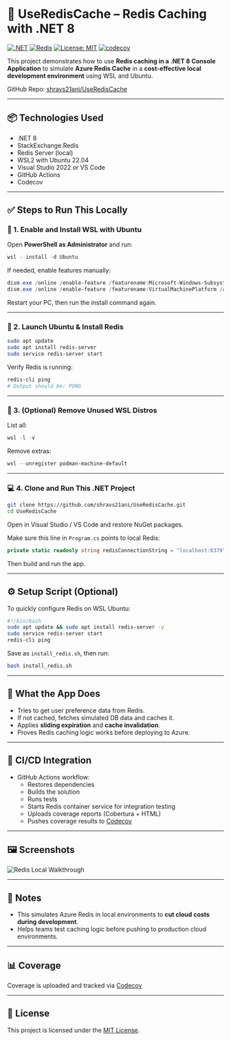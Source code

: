 
# 🚀 UseRedisCache – Redis Caching with .NET 8

[![.NET](https://img.shields.io/badge/.NET-8.0-blue)](https://dotnet.microsoft.com/)
[![Redis](https://img.shields.io/badge/Redis-Local%20Setup-brightgreen)](https://redis.io/)
[![License: MIT](https://img.shields.io/badge/License-MIT-yellow.svg)](https://opensource.org/licenses/MIT)
[![codecov](https://codecov.io/gh/shravs21ani/UseRedisCache/branch/main/graph/badge.svg)](https://codecov.io/gh/shravs21ani/UseRedisCache)

This project demonstrates how to use **Redis caching in a .NET 8 Console Application** to simulate **Azure Redis Cache** in a **cost-effective local development environment** using WSL and Ubuntu.

GitHub Repo: [shravs21ani/UseRedisCache](https://github.com/shravs21ani/UseRedisCache)

---

## 📦 Technologies Used

- .NET 8
- StackExchange.Redis
- Redis Server (local)
- WSL2 with Ubuntu 22.04
- Visual Studio 2022 or VS Code
- GitHub Actions
- Codecov

---

## ✅ Steps to Run This Locally

### 🔧 1. Enable and Install WSL with Ubuntu

Open **PowerShell as Administrator** and run:
```powershell
wsl --install -d Ubuntu
```

If needed, enable features manually:
```powershell
dism.exe /online /enable-feature /featurename:Microsoft-Windows-Subsystem-Linux /all /norestart
dism.exe /online /enable-feature /featurename:VirtualMachinePlatform /all /norestart
```
Restart your PC, then run the install command again.

---

### 🐧 2. Launch Ubuntu & Install Redis

```bash
sudo apt update
sudo apt install redis-server
sudo service redis-server start
```

Verify Redis is running:
```bash
redis-cli ping
# Output should be: PONG
```

---

### 🧼 3. (Optional) Remove Unused WSL Distros

List all:
```powershell
wsl -l -v
```

Remove extras:
```powershell
wsl --unregister podman-machine-default
```

---

### 💻 4. Clone and Run This .NET Project

```bash
git clone https://github.com/shravs21ani/UseRedisCache.git
cd UseRedisCache
```

Open in Visual Studio / VS Code and restore NuGet packages.

Make sure this line in `Program.cs` points to local Redis:
```csharp
private static readonly string redisConnectionString = "localhost:6379";
```

Then build and run the app.

---

## ⚙️ Setup Script (Optional)

To quickly configure Redis on WSL Ubuntu:
```bash
#!/bin/bash
sudo apt update && sudo apt install redis-server -y
sudo service redis-server start
redis-cli ping
```

Save as `install_redis.sh`, then run:
```bash
bash install_redis.sh
```

---

## 🧠 What the App Does

- Tries to get user preference data from Redis.
- If not cached, fetches simulated DB data and caches it.
- Applies **sliding expiration** and **cache invalidation**.
- Proves Redis caching logic works before deploying to Azure.

---

## 🔄 CI/CD Integration

- GitHub Actions workflow:
  - Restores dependencies
  - Builds the solution
  - Runs tests
  - Starts Redis container service for integration testing
  - Uploads coverage reports (Cobertura + HTML)
  - Pushes coverage results to [Codecov](https://app.codecov.io/gh/shravs21ani/UseRedisCache)

---

## 🖼️ Screenshots

![Redis Local Walkthrough](Redis_Local_Cache_Complete_Walkthrough.png)

---

## 📝 Notes

- This simulates Azure Redis in local environments to **cut cloud costs during development**.
- Helps teams test caching logic before pushing to production cloud environments.

---

## 📊 Coverage

Coverage is uploaded and tracked via [Codecov](https://codecov.io/gh/shravs21ani/UseRedisCache)

---

## 📜 License

This project is licensed under the [MIT License](https://opensource.org/licenses/MIT).
